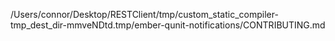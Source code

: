 /Users/connor/Desktop/RESTClient/tmp/custom_static_compiler-tmp_dest_dir-mmveNDtd.tmp/ember-qunit-notifications/CONTRIBUTING.md